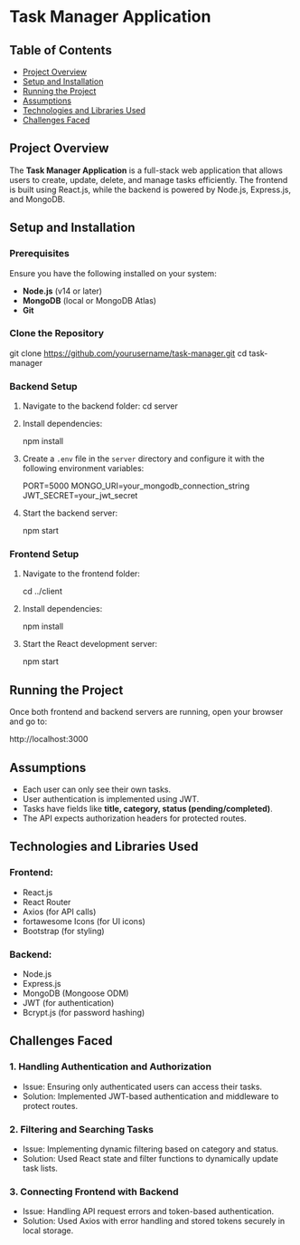 # Task Manager Application

## Table of Contents
- [Project Overview](#project-overview)
- [Setup and Installation](#setup-and-installation)
- [Running the Project](#running-the-project)
- [Assumptions](#assumptions)
- [Technologies and Libraries Used](#technologies-and-libraries-used)
- [Challenges Faced](#challenges-faced)

## Project Overview
The **Task Manager Application** is a full-stack web application that allows users to create, update, delete, and manage tasks efficiently. The frontend is built using React.js, while the backend is powered by Node.js, Express.js, and MongoDB.

## Setup and Installation
### Prerequisites
Ensure you have the following installed on your system:
- **Node.js** (v14 or later)
- **MongoDB** (local or MongoDB Atlas)
- **Git**

### Clone the Repository

git clone https://github.com/yourusername/task-manager.git
cd task-manager


### Backend Setup
1. Navigate to the backend folder:
   cd server
  
2. Install dependencies:
  
   npm install
   
3. Create a `.env` file in the `server` directory and configure it with the following environment variables:
   
   PORT=5000
   MONGO_URI=your_mongodb_connection_string
   JWT_SECRET=your_jwt_secret
 
4. Start the backend server:
   
   npm start
   

### Frontend Setup
1. Navigate to the frontend folder:
  
   cd ../client
   
2. Install dependencies:
  
   npm install
  
3. Start the React development server:
   
   npm start
   

## Running the Project
Once both frontend and backend servers are running, open your browser and go to:

http://localhost:3000


## Assumptions
- Each user can only see their own tasks.
- User authentication is implemented using JWT.
- Tasks have fields like **title, category, status (pending/completed)**.
- The API expects authorization headers for protected routes.

## Technologies and Libraries Used
### Frontend:
- React.js
- React Router
- Axios (for API calls)
- fortawesome Icons (for UI icons)
- Bootstrap (for styling)

### Backend:
- Node.js
- Express.js
- MongoDB (Mongoose ODM)
- JWT (for authentication)
- Bcrypt.js (for password hashing)

## Challenges Faced
### 1. **Handling Authentication and Authorization**
   - Issue: Ensuring only authenticated users can access their tasks.
   - Solution: Implemented JWT-based authentication and middleware to protect routes.

### 2. **Filtering and Searching Tasks**
   - Issue: Implementing dynamic filtering based on category and status.
   - Solution: Used React state and filter functions to dynamically update task lists.

### 3. **Connecting Frontend with Backend**
   - Issue: Handling API request errors and token-based authentication.
   - Solution: Used Axios with error handling and stored tokens securely in local storage.
